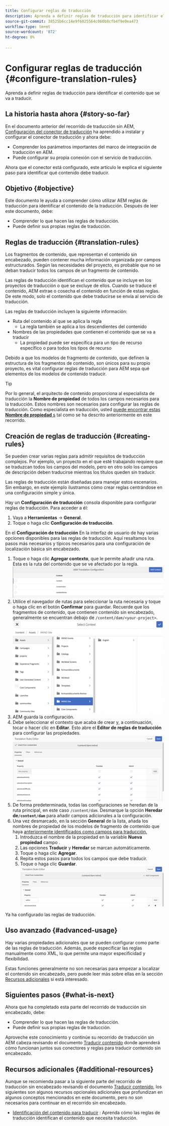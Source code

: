 ```yaml
---
title: Configurar reglas de traducción
description: Aprenda a definir reglas de traducción para identificar el contenido que se va a traducir.
source-git-commit: 38525b6cc14e9f6025564c060b8cfb4f9e0ea473
workflow-type: tm+mt
source-wordcount: '872'
ht-degree: 0%

---
```


# Configurar reglas de traducción {#configure-translation-rules}

Aprenda a definir reglas de traducción para identificar el contenido que se va a traducir.

## La historia hasta ahora {#story-so-far}

En el documento anterior del recorrido de traducción sin AEM, [Configuración del conector de traducción](configure-connector.md) ha aprendido a instalar y configurar el conector de traducción y ahora debe:

* Comprender los parámetros importantes del marco de integración de traducción en AEM.
* Puede configurar su propia conexión con el servicio de traducción.

Ahora que el conector está configurado, este artículo le explica el siguiente paso para identificar qué contenido debe traducir.

## Objetivo {#objective}

Este documento le ayuda a comprender cómo utilizar AEM reglas de traducción para identificar el contenido de la traducción. Después de leer este documento, debe:

* Comprender lo que hacen las reglas de traducción.
* Puede definir sus propias reglas de traducción.

## Reglas de traducción {#translation-rules}

Los fragmentos de contenido, que representan el contenido sin encabezado, pueden contener mucha información organizada por campos estructurados. Según las necesidades del proyecto, es probable que no se deban traducir todos los campos de un fragmento de contenido.

Las reglas de traducción identifican el contenido que se incluye en los proyectos de traducción o que se excluye de ellos. Cuando se traduce el contenido, AEM extrae o cosecha el contenido en función de estas reglas. De este modo, solo el contenido que debe traducirse se envía al servicio de traducción.

Las reglas de traducción incluyen la siguiente información:

* Ruta del contenido al que se aplica la regla
   * La regla también se aplica a los descendientes del contenido
* Nombres de las propiedades que contienen el contenido que se va a traducir
   * La propiedad puede ser específica para un tipo de recurso específico o para todos los tipos de recurso

Debido a que los modelos de fragmento de contenido, que definen la estructura de los fragmentos de contenido, son únicos para su propio proyecto, es vital configurar reglas de traducción para AEM sepa qué elementos de los modelos de contenido traducir.

>[!TIP]
>
>Por lo general, el arquitecto de contenido proporciona al especialista de traducción la **Nombre de propiedad** de todos los campos necesarios para la traducción. Estos nombres son necesarios para configurar las reglas de traducción. Como especialista en traducción, usted [puede encontrar estas **Nombre de propiedad** s](getting-started.md#content-models) tal como se ha descrito anteriormente en este recorrido.

## Creación de reglas de traducción {#creating-rules}

Se pueden crear varias reglas para admitir requisitos de traducción complejos. Por ejemplo, un proyecto en el que esté trabajando requiere que se traduzcan todos los campos del modelo, pero en otro solo los campos de descripción deben traducirse mientras los títulos queden sin traducir.

Las reglas de traducción están diseñadas para manejar estos escenarios. Sin embargo, en este ejemplo ilustramos cómo crear reglas centrándose en una configuración simple y única.

Hay un **Configuración de traducción** consola disponible para configurar reglas de traducción. Para acceder a él:

1. Vaya a **Herramientas** -> **General**.
1. Toque o haga clic **Configuración de traducción**.

En el **Configuración de traducción** En la interfaz de usuario de hay varias opciones disponibles para las reglas de traducción. Aquí resaltamos los pasos más necesarios y típicos necesarios para una configuración de localización básica sin encabezado.

1. Toque o haga clic **Agregar contexto**, que le permite añadir una ruta. Esta es la ruta del contenido que se ve afectado por la regla.
   ![Añadir contexto](assets/add-translation-context.png)
1. Utilice el navegador de rutas para seleccionar la ruta necesaria y toque o haga clic en el botón **Confirmar** para guardar. Recuerde que los fragmentos de contenido, que contienen contenido sin encabezado, generalmente se encuentran debajo de `/content/dam/<your-project>`.
   ![Seleccione la ruta](assets/select-context.png)
1. AEM guarda la configuración.
1. Debe seleccionar el contexto que acaba de crear y, a continuación, tocar o hacer clic en **Editar**. Esto abre el **Editor de reglas de traducción** para configurar las propiedades.
   ![Editor de reglas de traducción](assets/translation-rules-editor.png)
1. De forma predeterminada, todas las configuraciones se heredan de la ruta principal, en este caso `/content/dam`. Desmarque la opción **Heredar de`/content/dam`** para añadir campos adicionales a la configuración.
1. Una vez desmarcado, en la sección **General** de la lista, añada los nombres de propiedad de los modelos de fragmento de contenido que haya [anteriormente identificados como campos para traducción.](getting-started.md#content-models)
   1. Introduzca el nombre de la propiedad en la variable **Nueva propiedad** campo .
   1. Las opciones **Traducir** y **Heredar** se marcan automáticamente.
   1. Toque o haga clic **Agregar**.
   1. Repita estos pasos para todos los campos que debe traducir.
   1. Toque o haga clic **Guardar**.
      ![Agregar propiedad](assets/add-property.png)

Ya ha configurado las reglas de traducción.

## Uso avanzado {#advanced-usage}

Hay varias propiedades adicionales que se pueden configurar como parte de las reglas de traducción. Además, puede especificar las reglas manualmente como XML, lo que permite una mayor especificidad y flexibilidad.

Estas funciones generalmente no son necesarias para empezar a localizar el contenido sin encabezado, pero puede leer más sobre ellas en la sección [Recursos adicionales](#additional-resources) si está interesado.

## Siguientes pasos {#what-is-next}

Ahora que ha completado esta parte del recorrido de traducción sin encabezado, debe:

* Comprender lo que hacen las reglas de traducción.
* Puede definir sus propias reglas de traducción.

Aproveche este conocimiento y continúe su recorrido de traducción sin AEM cabeza revisando el documento [Traducir contenido](translate-content.md) donde aprenderá cómo funcionan juntos sus conectores y reglas para traducir contenido sin encabezado.

## Recursos adicionales {#additional-resources}

Aunque se recomienda pasar a la siguiente parte del recorrido de traducción sin encabezado revisando el documento [Traducir contenido](translate-content.md), los siguientes son algunos recursos opcionales adicionales que profundizan en algunos conceptos mencionados en este documento, pero no son necesarios para continuar en el recorrido sin encabezado.

* [Identificación del contenido para traducir](/help/sites-administering/tc-rules.md) : Aprenda cómo las reglas de traducción identifican el contenido que necesita traducción.
